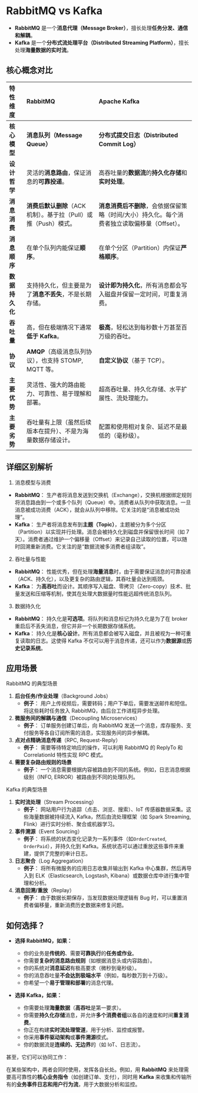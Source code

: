# RabbitMQ vs Kafka

- **RabbitMQ** 是一个**消息代理（Message Broker）**，擅长处理**任务分发、通信和解耦**。
- **Kafka** 是一个**分布式流处理平台（Distributed Streaming Platform）**，擅长处理**海量数据的实时流**。

## 核心概念对比

| 特性维度       | RabbitMQ                                                         | Apache Kafka                                                                                  |
| :------------- | :--------------------------------------------------------------- | :-------------------------------------------------------------------------------------------- |
| **核心模型**   | **消息队列（Message Queue）**                                    | **分布式提交日志（Distributed Commit Log）**                                                  |
| **设计哲学**   | 灵活的**消息路由**，保证消息的**可靠投递**。                     | 高吞吐量的**数据流**的**持久化存储**和**实时处理**。                                          |
| **消息消费**   | **消费后默认删除**（ACK 机制）。基于拉（Pull）或推（Push）模式。 | **消息消费后不删除**，会依据保留策略（时间/大小）持久化。每个消费者独立读取偏移量（Offset）。 |
| **消息顺序**   | 在单个队列内能保证**顺序**。                                     | 在单个分区（Partition）内保证**严格顺序**。                                                   |
| **数据持久化** | 支持持久化，但主要是为了**消息不丢失**，不是长期存储。           | **设计即为持久化**，所有消息都会写入磁盘并保留一定时间，可重复消费。                          |
| **吞吐量**     | 高，但在极端情况下通常**低于 Kafka**。                           | **极高**，轻松达到每秒数十万甚至百万级的吞吐。                                                |
| **协议**       | **AMQP**（高级消息队列协议），也支持 STOMP, MQTT 等。            | **自定义协议**（基于 TCP）。                                                                  |
| **主要优势**   | 灵活性、强大的路由能力、可靠性、易于理解和部署。                 | 超高吞吐量、持久化存储、水平扩展性、流处理能力。                                              |
| **主要劣势**   | 吞吐量有上限（虽然后续版本在提升）、不是为海量数据存储设计。     | 配置和使用相对复杂、延迟不是最低的（毫秒级）。                                                |

## 详细区别解析

1. 消息模型与消费

- **RabbitMQ**： 生产者将消息发送到交换机（Exchange），交换机根据绑定规则将消息路由到一个或多个队列（Queue）中。消费者从队列中获取消息。一旦消息被成功消费（ACK），就会从队列中移除。它关注的是“消息被成功处理”。
- **Kafka**： 生产者将消息发布到**主题（Topic）**，主题被分为多个分区（Partition）以实现并行处理。消息会被持久化到磁盘并保留很长时间（如 7 天）。消费者通过维护一个偏移量（Offset）来记录自己读取的位置，可以随时回溯重新消费。它关注的是“数据流被多消费者组读取”。

2. 吞吐量与性能

- **RabbitMQ**： 性能优秀，但在处理**海量消息**时，由于需要保证消息的可靠投递（ACK、持久化），以及更复杂的路由逻辑，其吞吐量会达到瓶颈。
- **Kafka**： 为**高吞吐**而设计。其顺序写入磁盘、零拷贝（Zero-copy）技术、批量发送和压缩等机制，使其在处理大数据量时性能远超传统消息队列。

3. 数据持久化

- **RabbitMQ**： 持久化是**可选项**。将队列和消息标记为持久化是为了在 broker 重启后不丢失消息，但它并非一个长期数据存储系统。
- **Kafka**： 持久化是**核心设计**。所有消息都会被写入磁盘，并且被视为一种可重复读取的日志。这使得 Kafka 不仅可以用于消息传递，还可以作为**数据源**或**历史记录系统**。

## 应用场景

RabbitMQ 的典型场景

1.  **后台任务/作业处理**（Background Jobs）
    - **例子**： 用户上传视频后，需要转码；用户下单后，需要发送邮件和短信。将这些耗时任务放入 RabbitMQ，由后台工作进程异步处理。
2.  **微服务间的解耦与通信**（Decoupling Microservices）
    - **例子**： 订单服务创建订单后，向 RabbitMQ 发送一个消息，库存服务、支付服务等各自订阅所需的消息，实现服务间的异步解耦。
3.  **点对点精确消息传递**（RPC, Request-Reply）
    - **例子**： 需要等待特定响应的操作，可以利用 RabbitMQ 的 ReplyTo 和 CorrelationId 特性实现 RPC 模式。
4.  **需要复杂路由规则的场景**
    - **例子**： 一个消息需要根据内容被路由到不同的系统。例如，日志消息根据级别（INFO, ERROR）被路由到不同的处理队列。

Kafka 的典型场景

1.  **实时流处理**（Stream Processing）
    - **例子**： 网站用户行为追踪（点击、浏览、搜索）、IoT 传感器数据采集。这些海量数据被持续流入 Kafka，然后由流处理框架（如 Spark Streaming, Flink）进行实时分析、聚合或机器学习。
2.  **事件溯源**（Event Sourcing）
    - **例子**： 将系统的状态变化记录为一系列事件（如`OrderCreated`, `OrderPaid`），并持久化到 Kafka。系统状态可以通过重放这些事件来重建，提供了完整的审计日志。
3.  **日志聚合**（Log Aggregation）
    - **例子**： 将所有微服务的应用日志收集并输出到 Kafka 中心集群，然后再导入到 ELK（Elasticsearch, Logstash, Kibana）或数据仓库中进行集中管理和分析。
4.  **消息回溯/重放**（Replay）
    - **例子**： 由于数据长期保存，当发现数据处理逻辑有 Bug 时，可以重置消费者偏移量，重新消费历史数据来修复问题。

## 如何选择？

- **选择 RabbitMQ，如果：**

  - 你的业务是**传统的**、需要**可靠执行**的**任务或作业**。
  - 你需要**复杂的消息路由规则**（如根据消息头或内容路由）。
  - 你的系统对**消息延迟**有极高要求（微秒到毫秒级）。
  - 你的消息吞吐量**不会达到极端水平**（例如，每秒数万到十万级）。
  - 你希望一个**易于管理和部署**的消息代理。

- **选择 Kafka，如果：**
  - 你需要处理**海量数据**（**高吞吐**是第一要求）。
  - 你需要**持久化存储**消息，并允许**多个消费者组**以各自的速度和时间**重复消费**。
  - 你正在构建**实时流处理管道**，用于分析、监控或报警。
  - 你采用**事件驱动架构**或**事件溯源**模式。
  - 你的数据流是**连续的、无边界**的（如 IoT、日志流）。

甚至，它们可以协同工作：

在某些架构中，两者会同时使用，发挥各自长处。例如，用 **RabbitMQ** 来处理需要高可靠性的**核心业务指令**（如创建订单、支付），同时用 **Kafka** 来收集和传输所有的**业务事件日志和用户行为流**，用于大数据分析和监控。
